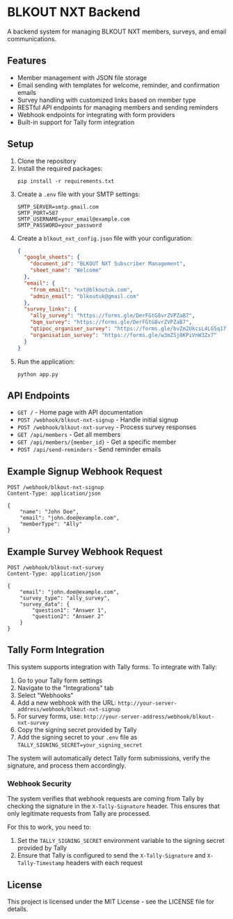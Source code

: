 # BLKOUT NXT Backend

A backend system for managing BLKOUT NXT members, surveys, and email communications.

## Features

- Member management with JSON file storage
- Email sending with templates for welcome, reminder, and confirmation emails
- Survey handling with customized links based on member type
- RESTful API endpoints for managing members and sending reminders
- Webhook endpoints for integrating with form providers
- Built-in support for Tally form integration

## Setup

1. Clone the repository
2. Install the required packages:
   ```
   pip install -r requirements.txt
   ```
3. Create a `.env` file with your SMTP settings:
   ```
   SMTP_SERVER=smtp.gmail.com
   SMTP_PORT=587
   SMTP_USERNAME=your_email@example.com
   SMTP_PASSWORD=your_password
   ```
4. Create a `blkout_nxt_config.json` file with your configuration:
   ```json
   {
     "google_sheets": {
       "document_id": "BLKOUT NXT Subscriber Management",
       "sheet_name": "Welcome"
     },
     "email": {
       "from_email": "nxt@blkoutuk.com",
       "admin_email": "blkoutuk@gmail.com"
     },
     "survey_links": {
       "ally_survey": "https://forms.gle/DerFGtG8vrZVPZaB7",
       "bqm_survey": "https://forms.gle/DerFGtG8vrZVPZaB7",
       "qtipoc_organiser_survey": "https://forms.gle/bvZm2UkcsL4LGSq17",
       "organisation_survey": "https://forms.gle/w3mZSj8KPiVnW3Zx7"
     }
   }
   ```
5. Run the application:
   ```
   python app.py
   ```

## API Endpoints

- `GET /` - Home page with API documentation
- `POST /webhook/blkout-nxt-signup` - Handle initial signup
- `POST /webhook/blkout-nxt-survey` - Process survey responses
- `GET /api/members` - Get all members
- `GET /api/members/{member_id}` - Get a specific member
- `POST /api/send-reminders` - Send reminder emails

## Example Signup Webhook Request

```
POST /webhook/blkout-nxt-signup
Content-Type: application/json

{
    "name": "John Doe",
    "email": "john.doe@example.com",
    "memberType": "Ally"
}
```

## Example Survey Webhook Request

```
POST /webhook/blkout-nxt-survey
Content-Type: application/json

{
    "email": "john.doe@example.com",
    "survey_type": "ally_survey",
    "survey_data": {
        "question1": "Answer 1",
        "question2": "Answer 2"
    }
}
```

## Tally Form Integration

This system supports integration with Tally forms. To integrate with Tally:

1. Go to your Tally form settings
2. Navigate to the "Integrations" tab
3. Select "Webhooks"
4. Add a new webhook with the URL: `http://your-server-address/webhook/blkout-nxt-signup`
5. For survey forms, use: `http://your-server-address/webhook/blkout-nxt-survey`
6. Copy the signing secret provided by Tally
7. Add the signing secret to your `.env` file as `TALLY_SIGNING_SECRET=your_signing_secret`

The system will automatically detect Tally form submissions, verify the signature, and process them accordingly.

### Webhook Security

The system verifies that webhook requests are coming from Tally by checking the signature in the `X-Tally-Signature` header. This ensures that only legitimate requests from Tally are processed.

For this to work, you need to:

1. Set the `TALLY_SIGNING_SECRET` environment variable to the signing secret provided by Tally
2. Ensure that Tally is configured to send the `X-Tally-Signature` and `X-Tally-Timestamp` headers with each request

## License

This project is licensed under the MIT License - see the LICENSE file for details.
